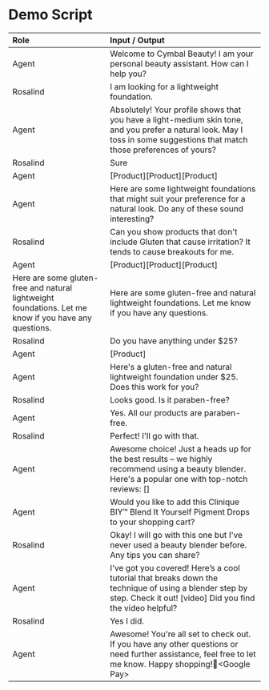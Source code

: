 # Demo Script

| Role                                                                                                  | Input / Output                                                                                                                                                               |
| :---------------------------------------------------------------------------------------------------- | :--------------------------------------------------------------------------------------------------------------------------------------------------------------------------- |
| Agent                                                                                                 | Welcome to Cymbal Beauty\! I am your personal beauty assistant. How can I help you?                                                                                          |
| Rosalind                                                                                              | I am looking for a lightweight foundation.                                                                                                                                   |
| Agent                                                                                                 | Absolutely\! Your profile shows that you have a light-medium skin tone, and you prefer a natural look. May I toss in some suggestions that match those preferences of yours? |
| Rosalind                                                                                              | Sure                                                                                                                                                                         |
| Agent                                                                                                 | \[Product\]\[Product\]\[Product\]                                                                                                                                            |
| Agent                                                                                                 | Here are some lightweight foundations that might suit your preference for a natural look. Do any of these sound interesting?                                                 |
| Rosalind                                                                                              | Can you show products that don't include Gluten that cause irritation? It tends to cause breakouts for me.                                                                   |
| Agent                                                                                                 | \[Product\]\[Product\]\[Product\]                                                                                                                                            |
| Here are some gluten-free and natural lightweight foundations. Let me know if you have any questions. | Here are some gluten-free and natural lightweight foundations. Let me know if you have any questions.                                                                        |
| Rosalind                                                                                              | Do you have anything under $25?                                                                                                                                              |
| Agent                                                                                                 | \[Product\]                                                                                                                                                                  |
| Agent                                                                                                 | Here's a gluten-free and natural lightweight foundation under $25. Does this work for you?                                                                                   |
| Rosalind                                                                                              | Looks good. Is it paraben-free?                                                                                                                                              |
| Agent                                                                                                 | Yes. All our products are paraben-free.                                                                                                                                      |
| Rosalind                                                                                              | Perfect\! I'll go with that.                                                                                                                                                 |
| Agent                                                                                                 | Awesome choice\! Just a heads up for the best results – we highly recommend using a beauty blender. Here's a popular one with top-notch reviews: \[\]                        |
| Agent                                                                                                 | Would you like to add this Clinique BIY™ Blend It Yourself Pigment Drops to your shopping cart?                                                                             |
| Rosalind                                                                                              | Okay\! I will go with this one but I've never used a beauty blender before. Any tips you can share?                                                                          |
| Agent                                                                                                 | I've got you covered\! Here’s a cool tutorial that breaks down the technique of using a blender step by step. Check it out\! \[video\] Did you find the video helpful?       |
| Rosalind                                                                                              | Yes I did.                                                                                                                                                                   |
| Agent                                                                                                 | Awesome\! You're all set to check out. If you have any other questions or need further assistance, feel free to let me know. Happy shopping\!\<Google Pay\>                  |
